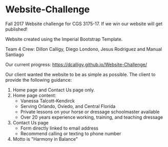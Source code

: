 # Website-Challenge
Fall 2017 Website challenge for CGS 3175-17. If we win our website will get published!

Website created using the Imperial Bootstrap Template. 

Team 4 Crew: Dillon Calligy, Diego Londono, Jesus Rodriguez and Manual Santiago 

Our current progress: https://dcalligy.github.io/Website-Challenge/

Our client wanted the website to be as simple as possible. The client to provide the following guidance:

1. Home page and Contact Us page only.
2. Home page content:
    * Vanessa Talcott-Kendirck
    * Serving Orlando, Oviedo, and Central Florida
    * Private lessons on your horse or dressage schoolmaster available
    * Over 20 years experience working, training, and teaching dressage
3. Contact Us page
    * Form directly linked to email address
    * Recommend calling or texting to phone number
4. Motto is "Harmony in Balance"
